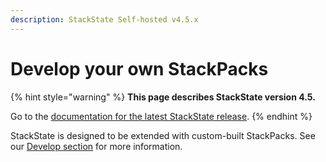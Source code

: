 ```yaml
---
description: StackState Self-hosted v4.5.x
---
```


# Develop your own StackPacks

{% hint style="warning" %}
**This page describes StackState version 4.5.**

Go to the [documentation for the latest StackState release](https://docs.stackstate.com/stackpacks/sdk).
{% endhint %}

StackState is designed to be extended with custom-built StackPacks. See our [Develop section](../develop/developer-guides/stackpack/) for more information.

